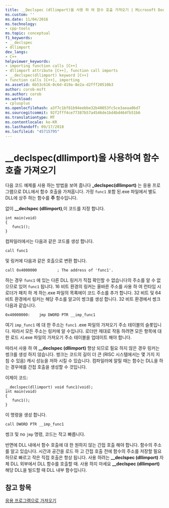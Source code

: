 ```yaml
---
title: __Declspec (dllimport)을 사용 하 여 함수 호출 가져오기 | Microsoft Docs
ms.custom: ''
ms.date: 11/04/2016
ms.technology:
- cpp-tools
ms.topic: conceptual
f1_keywords:
- __declspec
- dllimport
dev_langs:
- C++
helpviewer_keywords:
- importing function calls [C++]
- dllimport attribute [C++], function call imports
- __declspec(dllimport) keyword [C++]
- function calls [C++], importing
ms.assetid: 6b53c616-0c6d-419a-8e2a-d2fff20510b3
author: corob-msft
ms.author: corob
ms.workload:
- cplusplus
ms.openlocfilehash: a3f7c1bf81b94eebbe32b40053fc5ce3aeaa0bd7
ms.sourcegitcommit: 92f2fff4ce77387b57a4546de1bd4bd464fb51b6
ms.translationtype: MT
ms.contentlocale: ko-KR
ms.lasthandoff: 09/17/2018
ms.locfileid: "45715795"
---
```

# <a name="importing-function-calls-using-declspecdllimport"></a>__declspec(dllimport)을 사용하여 함수 호출 가져오기

다음 코드 예제를 사용 하는 방법을 보여 줍니다 **_declspec(dllimport)** 는 응용 프로그램으로 DLL에서 함수 호출을 가져옵니다. 가정 `func1` 포함 된.exe 파일에서 별도 DLL에 상주 하는 함수를 **주** 함수입니다.

없이 **__declspec (dllimport)**,이 코드를 지정 합니다.

```
int main(void)
{
   func1();
}
```

컴파일러에서는 다음과 같은 코드를 생성 합니다.

```
call func1
```

및 링커에 다음과 같은 호출으로 변환 합니다.

```
call 0x4000000         ; The address of 'func1'.
```

하는 경우 `func1` 에 있는 다른 DLL 링커가 직접 확인할 수 없습니다의 주소를 알 수 없으므로 있어 `func1` 됩니다. 16 비트 환경의 링커는 올바른 주소를 사용 하 여 런타임 시 로더가 패치 하 게 하는.exe 파일의 목록에이 코드 주소를 추가 합니다. 32 비트 및 64 비트 환경에서 링커는 해당 주소를 알고이 썽크를 생성 합니다. 32 비트 환경에서 썽크 다음과 같습니다.

```
0x40000000:    jmp DWORD PTR __imp_func1
```

여기 `imp_func1` 에 대 한 주소는 `func1` .exe 파일의 가져오기 주소 테이블의 슬롯입니다. 따라서 모든 주소는 링커에 알 수입니다. 로더만 제대로 작동 하려면 모든 항목에 대 한 로드 시.exe 파일의 가져오기 주소 테이블을 업데이트 해야 합니다.

따라서 사용 하 여 **__declspec (dllimport)** 향상 되므로 필요 하지 않은 경우 링커는 썽크를 생성 하지 않습니다. 썽크는 코드의 길이 더 큰 (RISC 시스템에서는 몇 가지 지침 수 있음) 캐시 성능을 저하 시킬 수 있습니다. 컴파일러에 알릴 때는 함수는 DLL을 하는 경우에를 간접 호출을 생성할 수 것입니다.

이제이 코드:

```
__declspec(dllimport) void func1(void);
int main(void)
{
   func1();
}
```

이 명령을 생성 합니다.

```
call DWORD PTR __imp_func1
```

썽크 및 no `jmp` 명령, 코드는 작고 빠릅니다.

반면에 DLL 내에서 함수 호출에 대 한 원하지 않는 간접 호출 해야 합니다. 함수의 주소를 알고 있습니다. 시간과 공간을 로드 하 고 간접 호출 전에 함수의 주소를 저장할 필요 하므로 빠르고 작은 직접 호출은 항상 됩니다. 사용 하려는 **__declspec (dllimport)** 자체 DLL 외부에서 DLL 함수를 호출할 때. 사용 하지 마세요 **__declspec (dllimport)** 해당 DLL을 빌드할 때 DLL 내부 함수입니다.

## <a name="see-also"></a>참고 항목

[응용 프로그램으로 가져오기](../build/importing-into-an-application.md)